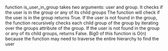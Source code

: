 function is_user_in_group takes two arguments: user and group. It checks if the user is in the group or any of its child groups
    The function will check if the user is in the group returns True.
    If the user is not found in the group, the function recursively checks each child group of the group by iterating over the groups attribute of the group.
    If the user is not found in the group or any of its child groups, returns False.
Big0 of this function is O(n) because the function may need to traverse the entire hierarchy to find the user